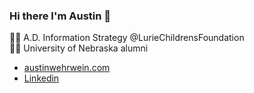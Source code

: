 ### Hi there I'm Austin :wave:

👨‍💻 A.D. Information Strategy @LurieChildrensFoundation  
👨‍🎓 University of Nebraska alumni  

- [austinwehrwein.com](https://austinwehrwein.com/)
- [Linkedin](https://www.linkedin.com/in/jaustinwehrwein/)

